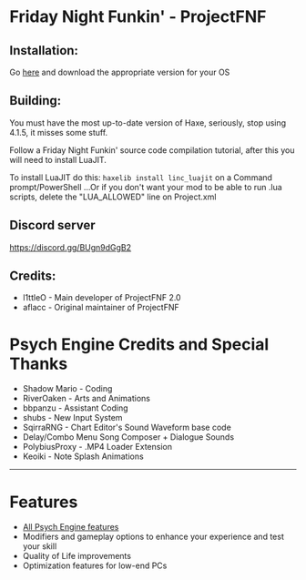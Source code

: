 # Friday Night Funkin' - ProjectFNF

## Installation:

Go [here](https://github.com/l1ttleO/ProjectFNF/releases/latest) and download the appropriate version for your OS

## Building:
You must have the most up-to-date version of Haxe, seriously, stop using 4.1.5, it misses some stuff.

Follow a Friday Night Funkin' source code compilation tutorial, after this you will need to install LuaJIT.

To install LuaJIT do this: `haxelib install linc_luajit` on a Command prompt/PowerShell
...Or if you don't want your mod to be able to run .lua scripts, delete the "LUA_ALLOWED" line on Project.xml

## Discord server
https://discord.gg/BUgn9dGgB2

## Credits:
* l1ttleO - Main developer of ProjectFNF 2.0
* aflacc - Original maintainer of ProjectFNF

# Psych Engine Credits and Special Thanks
* Shadow Mario - Coding
* RiverOaken - Arts and Animations
* bbpanzu - Assistant Coding
* shubs - New Input System
* SqirraRNG - Chart Editor's Sound Waveform base code
* Delay/Combo Menu Song Composer + Dialogue Sounds
* PolybiusProxy - .MP4 Loader Extension
* Keoiki - Note Splash Animations
_____________________________________

# Features

* [All Psych Engine features](https://github.com/ShadowMario/FNF-PsychEngine/tree/0.5#features)
* Modifiers and gameplay options to enhance your experience and test your skill
* Quality of Life improvements
* Optimization features for low-end PCs
